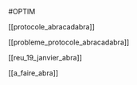 #OPTIM 

[[protocole_abracadabra]]

[[probleme_protocole_abracadabra]]

[[reu_19_janvier_abra]]

[[a_faire_abra]]



